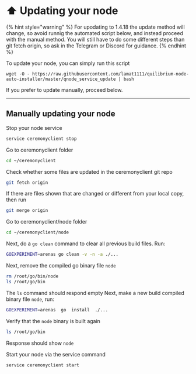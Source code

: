 # ⬆️ Updating your node

{% hint style="warning" %}
For upodating to 1.4.18 the update method will change, so avoid runnig the automated script below, and instead proceed with the manual method. You will still have to do some different steps than git fetch origin, so ask in the Telegram or Discord for guidance.
{% endhint %}

To update your node, you can simply run this script

```
wget -O - https://raw.githubusercontent.com/lamat1111/quilibrium-node-auto-installer/master/qnode_service_update | bash
```

If you prefer to update manually, proceed below.

***

## Manually updating your node

Stop your node service

```bash
service ceremonyclient stop
```

Go to ceremonyclient folder

```bash
cd ~/ceremonyclient
```

Check whether some files are updated in the ceremonyclient git repo

```bash
git fetch origin
```

If there are files shown that are changed or different from your local copy, then run

```bash
git merge origin
```

Go to ceremonyclient/node folder

```bash
cd ~/ceremonyclient/node
```

Next, do a `go clean` command to clear all previous build files. Run:

```bash
GOEXPERIMENT=arenas go clean -v -n -a ./...
```

Next, remove the compiled go binary file `node`

```bash
rm /root/go/bin/node
ls /root/go/bin
```

The `ls` command should respond empty Next, make a new build compiled binary file `node`, run:

```bash
GOEXPERIMENT=arenas  go  install  ./...
```

Verify that the `node` binary is built again

```bash
ls /root/go/bin
```

Response should show `node`

Start your node via the service command

```bash
service ceremonyclient start
```
